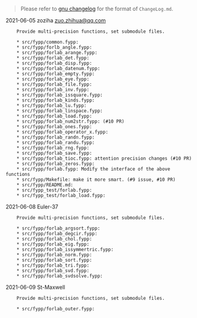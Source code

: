 > Please refer to [gnu changelog](https://www.gnu.org/prep/standards/html_node/Change-Logs.html) for the format of `ChangeLog.md`.

2021-06-05  zoziha  zuo.zhihua@qq.com

        Provide multi-precision functions, set submodule files.

        * src/fypp/common.fypp:
        * src/fypp/forlb_angle.fypp:
        * src/fypp/forlab_arange.fypp:
        * src/fypp/forlab_det.fypp:
        * src/fypp/forlab_disp.fypp:
        * src/fypp/forlab_datenum.fypp: 
        * src/fypp/forlab_empty.fypp:
        * src/fypp/forlab_eye.fypp:
        * src/fypp/forlab_file.fypp:
        * src/fypp/forlab_inv.fypp: 
        * src/fypp/forlab_issquare.fypp:
        * src/fypp/forlab_kinds.fypp:
        * src/fypp/forlab_lu.fypp:
        * src/fypp/forlab_linspace.fypp:
        * src/fypp/forlab_load.fypp:
        * src/fypp/forlab_num2str.fypp: (#10 PR)
        * src/fypp/forlab_ones.fypp:
        * src/fypp/forlab_operator_x.fypp:
        * src/fypp/forlab_randn.fypp:
        * src/fypp/forlab_randu.fypp:
        * src/fypp/forlab_rng.fypp:
        * src/fypp/forlab_save.fypp:
        * src/fypp/forlab_tioc.fypp: attention precision changes (#10 PR)
        * src/fypp/forlab_zeros.fypp:
        * src/fypp/forlab.fypp: Modify the interface of the above functions
        * src/fypp/Makefile: make it more smart. (#9 issue, #10 PR)
        * src/fypp/README.md:
        * src/fypp_test/forlab.fypp:
        * src/fypp_test/forlab_load.fypp: 

2021-06-08  Euler-37

        Provide multi-precision functions, set submodule files.

        * src/fypp/forlab_argsort.fypp:
        * src/fypp/forlab_degcir.fypp:
        * src/fypp/forlab_chol.fypp:
        * src/fypp/forlab_eig.fypp:
        * src/fypp/forlab_issymmertric.fypp:
        * src/fypp/forlab_norm.fypp:
        * src/fypp/forlab_sort.fypp:
        * src/fypp/forlab_tri.fypp:
        * src/fypp/forlab_svd.fypp:
        * src/fypp/forlab_svdsolve.fypp:

2021-06-09  St-Maxwell

        Provide multi-precision functions, set submodule files.

        * src/fypp/forlab_outer.fypp: